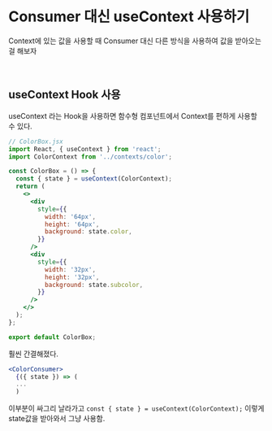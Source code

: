 # Consumer 대신 useContext 사용하기

Context에 있는 값을 사용할 때 Consumer 대신 다른 방식을 사용하여 값을 받아오는걸 해보자

<br/>

## useContext Hook 사용

useContext 라는 Hook을 사용하면 함수형 컴포넌트에서 Context를 편하게 사용할 수 있다.

```jsx
// ColorBox.jsx
import React, { useContext } from 'react';
import ColorContext from '../contexts/color';

const ColorBox = () => {
  const { state } = useContext(ColorContext);
  return (
    <>
      <div
        style={{
          width: '64px',
          height: '64px',
          background: state.color,
        }}
      />
      <div
        style={{
          width: '32px',
          height: '32px',
          background: state.subcolor,
        }}
      />
    </>
  );
};

export default ColorBox;
```

훨씬 간결해졌다.

```jsx
<ColorConsumer>
  {({ state }) => (
  ...
  )
```

이부분이 싸그리 날라가고 `const { state } = useContext(ColorContext);` 이렇게 state값을 받아와서 그냥 사용함.
